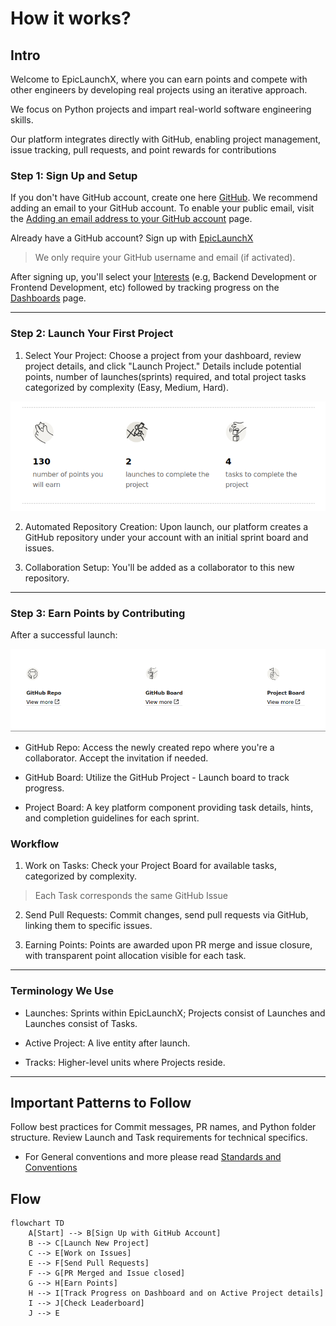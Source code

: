 # How it works?

## Intro

Welcome to EpicLaunchX, where you can earn points and compete with other engineers by developing real projects using an iterative approach. 

We focus on Python projects and impart real-world software engineering skills.

Our platform integrates directly with GitHub, enabling project management, issue tracking, pull requests, and point rewards for contributions



### Step 1: Sign Up and Setup

If you don't have GitHub account, create one here [GitHub](https://github.com/signup).
We recommend adding an email to your GitHub account. To enable your public email, visit the [Adding an email address to your GitHub account](https://docs.github.com/en/account-and-profile/setting-up-and-managing-your-personal-account-on-github/managing-email-preferences/adding-an-email-address-to-your-github-account) page.

Already have a GitHub account? Sign up with [EpicLaunchX](https://beta.epiclaunchx.io/accounts/signup/)

> We only require your GitHub username and email (if activated).

After signing up, you'll select your [Interests](https://beta.epiclaunchx.io/interests/) (e.g, Backend Development or Frontend Development, etc)
followed by tracking progress on the [Dashboards](https://beta.epiclaunchx.io/dashboard/) page.

---

### Step 2: Launch Your First Project

1. Select Your Project: Choose a project from your dashboard, review project details, and click "Launch Project." Details include potential points, number of launches(sprints) required, and total project tasks categorized by complexity (Easy, Medium, Hard).

![Project Details](assets/project_details.png)

2. Automated Repository Creation: Upon launch, our platform creates a GitHub repository under your account with an initial sprint board and issues.

3. Collaboration Setup: You'll be added as a collaborator to this new repository.


---

### Step 3: Earn Points by Contributing

After a successful launch:

![Launch Success](assets/launch_success.png)

- GitHub Repo: Access the newly created repo where you're a collaborator. Accept the invitation if needed.

- GitHub Board: Utilize the GitHub Project - Launch board to track progress.

- Project Board: A key platform component providing task details, hints, and completion guidelines for each sprint.


### Workflow

1. Work on Tasks: Check your Project Board for available tasks, categorized by complexity.

> Each Task corresponds the same GitHub Issue

2. Send Pull Requests: Commit changes, send pull requests via GitHub, linking them to specific issues.

3. Earning Points: Points are awarded upon PR merge and issue closure, with transparent point allocation visible for each task.


---

### Terminology We Use

- Launches: Sprints within EpicLaunchX; Projects consist of Launches and Launches consist of Tasks.

- Active Project: A live entity after launch.

- Tracks: Higher-level units where Projects reside.


---

## Important Patterns to Follow

Follow best practices for Commit messages, PR names, and Python folder structure. Review Launch and Task requirements for technical specifics.

* For General conventions and more please read [Standards and Conventions](./standards-conventions.md)

## Flow

```mermaid
flowchart TD
    A[Start] --> B[Sign Up with GitHub Account]
    B --> C[Launch New Project]
    C --> E[Work on Issues]
    E --> F[Send Pull Requests]
    F --> G[PR Merged and Issue closed]
    G --> H[Earn Points]
    H --> I[Track Progress on Dashboard and on Active Project details]
    I --> J[Check Leaderboard]
    J --> E

```